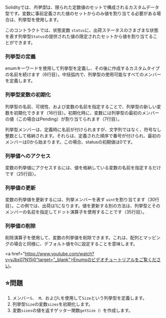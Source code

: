 Solidityでは、*列挙型*は、限られた定数値のセットで構成されるカスタムデータ型です。変数に事前定義された値のセットからのみ値を割り当てる必要がある場合は、列挙型を使用します。

このコントラクトでは、状態変数 `status`に、出荷ステータスのさまざまな状態を表す列挙型`Status`の提供された値の限定されたセットから値を割り当てることができます。

### 列挙型の定義

enumキーワードを使用して列挙型を定義し、その後に作成するカスタムタイプの名前を続けます（6行目）。中括弧内で、列挙型の使用可能なすべてのメンバーを定義します。

### 列挙型変数の初期化

列挙型の名前、可視性、および変数の名前を指定することで、列挙型の新しい変数を初期化できます（16行目）。初期化時に、変数には列挙型の最初のメンバーの値（この場合はPending）が割り当てられます（7行目）。

列挙型メンバーは、定義時に名前が付けられますが、文字列ではなく、符号なし整数として格納されます。それらは、定義された順序で番号が付けられ、最初のメンバーは0から始まります。この場合、statusの初期値は0です。

### 列挙値へのアクセス

変数の列挙値にアクセスするには、値を格納している変数の名前を指定するだけです（25行目）。

### 列挙値の更新

変数の列挙値を更新するには、列挙メンバーを表す `uint`を割り当てます（30行目）。この例では、出荷は1になります。値を更新する別の方法は、列挙型とそのメンバーの名前を指定してドット演算子を使用することです（35行目）。

### 列挙値の削除

削除演算子を使用して、変数の列挙値を削除できます。これは、配列とマッピングの場合と同様に、デフォルト値を0に設定することを意味します。

<a href="https://www.youtube.com/watch?v=yJbx07N15j0"target="_blank">Enumsのビデオチュートリアルをご覧ください</a>。

## ⭐️問題

1. メンバー`S`、` M`、および`L`を使用して`Size`という列挙型を定義します。
2. 列挙型`Size`の変数`sizes`を初期化します。
3. 変数`sizes`の値を返すゲッター関数`getSize（）`を作成します。